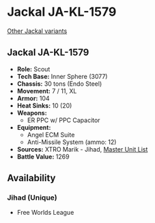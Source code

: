 # Jackal JA-KL-1579

[Other Jackal variants](../jackal.md)

## Jackal JA-KL-1579
- **Role:** Scout
- **Tech Base:** Inner Sphere (3077)
- **Chassis:** 30 tons (Endo Steel)
- **Movement:** 7 / 11, XL
- **Armor:** 104
- **Heat Sinks:** 10 (20)
- **Weapons:**
  - ER PPC w/ PPC Capacitor
- **Equipment:**
  - Angel ECM Suite
  - Anti-Missile System (ammo: 12)
- **Sources:** XTRO Marik - Jihad, [Master Unit List](http://masterunitlist.info/Unit/Details/1654/jackal-ja-kl-1579)
- **Battle Value:** 1269

## Availability

### Jihad (Unique)
- Free Worlds League

